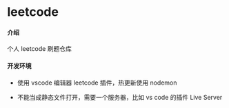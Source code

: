 # leetcode

#### 介绍

个人 leetcode 刷题仓库

#### 开发环境

- 使用 vscode 编辑器 leetcode 插件，热更新使用 nodemon

- 不能当成静态文件打开，需要一个服务器，比如 vs code 的插件 Live Server
